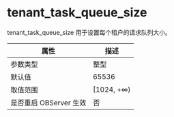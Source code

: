 tenant_task_queue_size 
===========================================

tenant_task_queue_size 用于设置每个租户的请求队列大小。


|      **属性**      |   **描述**    |
|------------------|-------------|
| 参数类型             | 整型          |
| 默认值              | 65536       |
| 取值范围             | \[1024, +∞) |
| 是否重启 OBServer 生效 | 否           |




